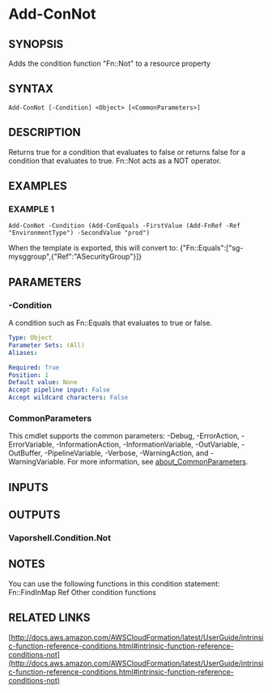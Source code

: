 # Add-ConNot

## SYNOPSIS
Adds the condition function "Fn::Not" to a resource property

## SYNTAX

```
Add-ConNot [-Condition] <Object> [<CommonParameters>]
```

## DESCRIPTION
Returns true for a condition that evaluates to false or returns false for a condition that evaluates to true.
Fn::Not acts as a NOT operator.

## EXAMPLES

### EXAMPLE 1
```
Add-ConNot -Condition (Add-ConEquals -FirstValue (Add-FnRef -Ref "EnvironmentType") -SecondValue "prod")
```

When the template is exported, this will convert to: {"Fn::Equals":\["sg-mysggroup",{"Ref":"ASecurityGroup"}\]}

## PARAMETERS

### -Condition
A condition such as Fn::Equals that evaluates to true or false.

```yaml
Type: Object
Parameter Sets: (All)
Aliases:

Required: True
Position: 1
Default value: None
Accept pipeline input: False
Accept wildcard characters: False
```

### CommonParameters
This cmdlet supports the common parameters: -Debug, -ErrorAction, -ErrorVariable, -InformationAction, -InformationVariable, -OutVariable, -OutBuffer, -PipelineVariable, -Verbose, -WarningAction, and -WarningVariable. For more information, see [about_CommonParameters](http://go.microsoft.com/fwlink/?LinkID=113216).

## INPUTS

## OUTPUTS

### Vaporshell.Condition.Not
## NOTES
You can use the following functions in this condition statement:
    Fn::FindInMap
    Ref
    Other condition functions

## RELATED LINKS

[http://docs.aws.amazon.com/AWSCloudFormation/latest/UserGuide/intrinsic-function-reference-conditions.html#intrinsic-function-reference-conditions-not](http://docs.aws.amazon.com/AWSCloudFormation/latest/UserGuide/intrinsic-function-reference-conditions.html#intrinsic-function-reference-conditions-not)

